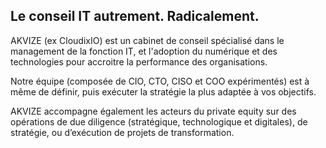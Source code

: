 ## Le conseil IT autrement. Radicalement.

AKVIZE (ex CloudixIO) est un cabinet de conseil spécialisé dans le management de la fonction IT, et l'adoption du numérique et des technologies pour accroitre la performance des organisations.  

Notre équipe (composée de CIO, CTO, CISO et COO expérimentés) est à même de définir, puis exécuter la stratégie la plus adaptée à vos objectifs.

AKVIZE accompagne également les acteurs du private equity sur des opérations de due diligence (stratégique, technologique et digitales), de stratégie, ou d’exécution de projets de transformation. 

<!--

**Here are some ideas to get you started:**

🙋‍♀️ A short introduction - what is your organization all about?
🌈 Contribution guidelines - how can the community get involved?
👩‍💻 Useful resources - where can the community find your docs? Is there anything else the community should know?
🍿 Fun facts - what does your team eat for breakfast?
🧙 Remember, you can do mighty things with the power of [Markdown](https://docs.github.com/github/writing-on-github/getting-started-with-writing-and-formatting-on-github/basic-writing-and-formatting-syntax)
-->

